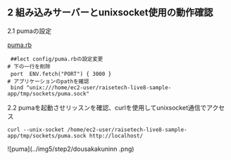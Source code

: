## 2 組み込みサーバーとunixsocket使用の動作確認 
2.1 pumaの設定

[puma.rb](../img5/step2/puma.rb)
 ```bash:title
  ##lect config/puma.rbの設定変更 
 # 下の一行を削除
  port  ENV.fetch("PORT") { 3000 }　
 # アプリケーションのpathを確認
  bind "unix:///home/ec2-user/raisetech-live8-sample-app/tmp/sockets/puma.sock"
  ```
2.2 pumaを起動させリッスンを確認、curlを使用してunixsocket通信でアクセス 
```bash:title
curl --unix-socket /home/ec2-user/raisetech-live8-sample-app/tmp/sockets/puma.sock http://localhost/
```  

![puma](../img5/step2/dousakakuninn .png)

